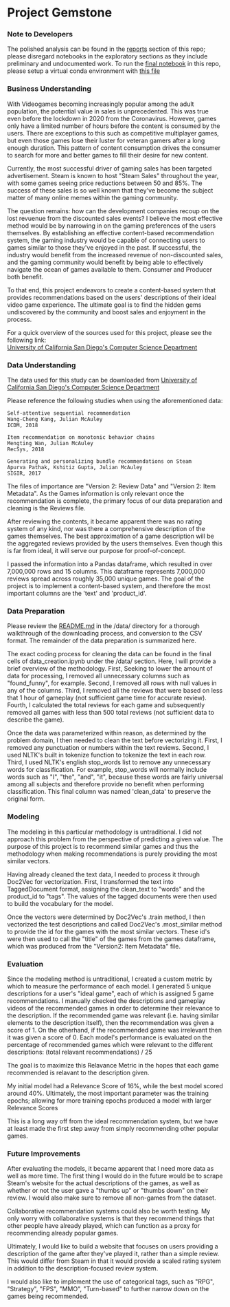 # Project Gemstone

### Note to Developers

The polished analysis can be found in the [reports](https://github.com/kdecember/capstone/tree/master/notebooks/report) section of this repo; please disregard notebooks in the exploratory sections as they include preliminary and undocumented work. To run the [final notebook](./notebooks/report/final_notebook.ipynb) in this repo, please setup a virtual conda environment with [this file](./environment.yml)


### Business Understanding

With Videogames becoming increasingly popular among the adult population, the potential value in sales is unprecedented. This was true even before the lockdown in 2020 from the Coronavirus. However, games only have a limited number of hours before the content is consumed by the users. There are exceptions to this such as competitive multiplayer games, but even those games lose their luster for veteran gamers after a long enough duration. This pattern of content consumption drives the consumer to search for more and better games to fill their desire for new content.
    
Currently, the most successful driver of gaming sales has been targeted advertisement. Steam is known to host "Steam Sales" throughout the year, with some games seeing price reductions between 50 and 85%. The success of these sales is so well known that they've become the subject matter of many online memes within the gaming community.
    
The question remains: how can the development companies recoup on the lost revuenue from the discounted sales events? I believe the most effective method would be by narrowing in on the gaming preferences of the users themselves. By establishing an effective content-based recommendation system, the gaming industry would be capable of connecting users to games similar to those they've enjoyed in the past. If successful, the industry would benefit from the increased revenue of non-discounted sales, and the gaming community would benefit by being able to effectively navigate the ocean of games available to them. Consumer and Producer both benefit.
    
To that end, this project endeavors to create a content-based system that provides recommendations based on the users' descriptions of their ideal video game experience. The ultimate goal is to find the hidden gems undiscovered by the community and boost sales and enjoyment in the process.

For a quick overview of the sources used for this project, please see the following link:  
[University of California San Diego's Computer Science Department](https://cseweb.ucsd.edu/~jmcauley/datasets.html#steam_data)
    
### Data Understanding
The data used for this study can be downloaded from 
[University of California San Diego's Computer Science Department](https://cseweb.ucsd.edu/~jmcauley/datasets.html#steam_data)
    
Please reference the following studies when using the aforementioned data:
    
    Self-attentive sequential recommendation  
    Wang-Cheng Kang, Julian McAuley  
    ICDM, 2018  

    Item recommendation on monotonic behavior chains  
    Mengting Wan, Julian McAuley  
    RecSys, 2018  

    Generating and personalizing bundle recommendations on Steam  
    Apurva Pathak, Kshitiz Gupta, Julian McAuley  
    SIGIR, 2017  

The files of importance are "Version 2: Review Data" and "Version 2: Item Metadata". As the Games information is only relevant once the recommendation is complete, the primary focus of our data preparation and cleaning is the Reviews file.
    
After reviewing the contents, it became apparent there was no rating system of any kind, nor was there a comprehensive description of the games themselves. The best approximation of a game description will be the aggregated reviews provided by the users themselves. Even though this is far from ideal, it will serve our purpose for proof-of-concept.

I passed the information into a Pandas dataframe, which resulted in over 7,000,000 rows and 15 columns. This dataframe represents 7,000,000 reviews spread across roughly 35,000 unique games. The goal of the project is to implement a content-based system, and therefore the most important columns are the 'text' and 'product_id'.
    
### Data Preparation

Please review the [README.md](./data/README.md) in the /data/ directory for a thorough walkthrough of the downloading process, and conversion to the CSV format. The remainder of the data preparation is summarized here. 

The exact coding process for cleaning the data can be found in the final cells of data_creation.ipynb under the /data/ section. Here, I will provide a brief overview of the methodology. First, Seeking to lower the amount of data for processing, I removed all unnecessary columns such as "found_funny", for example. Second, I removed all rows with null values in any of the columns. Third, I removed all the reviews that were based on less that 1 hour of gameplay (not sufficient game time for accurate review). Fourth, I calculated the total reviews for each game and subsequently removed all games with less than 500 total reviews (not sufficient data to describe the game).
    
Once the data was parameterized within reason, as determined by the problem domain, I then needed to clean the text before vectorizing it. First, I removed any punctuation or numbers within the text reviews. Second, I used NLTK's built in tokenize function to tokenize the text in each row. Third, I used NLTK's english stop_words list to remove any unnecessary words for classification. For example, stop_words will normally include words such as "I", "the", "and", "it", because these words are fairly universal among all subjects and therefore provide no benefit when performing classification. This final column was named 'clean_data' to preserve the original form.
    
### Modeling

The modeling in this particular methodology is untraditional. I did not approach this problem from the perspective of predicting a given value. The purpose of this project is to recommend similar games and thus the methodology when making recommendations is purely providing the most similar vectors. 

Having already cleaned the text data, I needed to process it through Doc2Vec for vectorization. First, I transformed the text into TaggedDocument format, assigning the clean_text to "words" and the product_id to "tags". The values of the tagged documents were then used to build the vocabulary for the model.

Once the vectors were determined by Doc2Vec's .train method, I then vectorized the test descriptions and called Doc2Vec's .most_similar method to provide the id for the games with the most similar vectors. These id's were then used to call the "title" of the games from the games dataframe, which was produced from the "Version2: Item Metadata" file.


### Evaluation

Since the modeling method is untraditional, I created a custom metric by which to measure the performance of each model. I generated 5 unique descriptions for a user's "ideal game", each of which is assigned 5 game recommendations. I manually checked the descriptions and gameplay videos of the recommended games in order to determine their relevance to the description. If the recommended game was relevant (i.e. having similar elements to the description itself), then the recommendation was given a score of 1. On the otherhand, if the recommended game was irrelevant then it was given a score of 0. Each model's performance is evaluated on the percentage of recommended games which were relevant to the different descriptions: (total relavant recommendations) / 25

The goal is to maximize this Relavance Metric in the hopes that each game recommended is relavant to the description given.

My initial model had a Relevance Score of 16%, while the best model scored around 40%. Ultimately, the most important parameter was the training epochs; allowing for more training epochs produced a model with larger Relevance Scores 

This is a long way off from the ideal recommendation system, but we have at least made the first step away from simply recommending other popular games.

### Future Improvements

After evaluating the models, it became apparent that I need more data as well as more time. The first thing I would do in the future would be to scrape Steam's website for the actual descriptions of the games, as well as whether or not the user gave a "thumbs up" or "thumbs down" on their review. I would also make sure to remove all non-games from the dataset.

Collaborative recommendation systems could also be worth testing. My only worry with collaborative systems is that they recommend things that other people have already played, which can function as a proxy for recommending already popular games.

Ultimately, I would like to build a website that focuses on users providing a description of the game after they've played it, rather than a simple review. This would differ from Steam in that it would provide a scaled rating system in addition to the description-focused review system.

I would also like to implement the use of categorical tags, such as "RPG", "Strategy", "FPS", "MMO", "Turn-based" to further narrow down on the games being recommended.